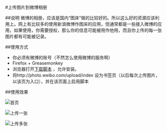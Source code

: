 #上传图片到微博相册

##说明
微博的相册，应该是国内“图床”做的比较好的。所以这么好的资源应该利用上。网上有比较多的使用新浪微博作图床的应用，但通常都是一些接入微博的应用，如果使用，你需要授权，那么你的信息可能被用作他用，而且你上传的每一张图片都有可能被记录。

##使用方式
* 你必须有微博的账号（不然怎么使用微博的服务啊）
* Firefox + Greasemonkey
* 浏览器打开[下载脚本](https://holynewbie.github.io/uploadPicToWeibo/uploadPicToWeibo.user.js) ，允许安装。
* 将http://photo.weibo.com/upload/index 设为书签页（以后每次上传图片，以该页为入口），并在该页面上启用脚本

##使用效果

![首页](http://ww4.sinaimg.cn/large/87c9773cjw1f3dxqnr66oj21170hf752.jpg)

![上传一张](http://ww4.sinaimg.cn/large/87c9773cjw1f3dxr75lwxj214l0hp77x.jpg)

![上传多张](http://ww4.sinaimg.cn/large/87c9773cjw1f3dxrp3jrmj214l0lzdlx.jpg)

